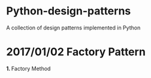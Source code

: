# Python-design-patterns
A collection of design patterns implemented in Python

# 2017/01/02 Factory Pattern
<strong>1. </strong> Factory Method
